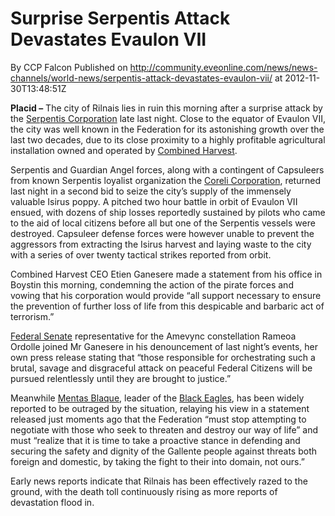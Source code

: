 # Surprise Serpentis Attack Devastates Evaulon VII
By CCP Falcon
Published on http://community.eveonline.com/news/news-channels/world-news/serpentis-attack-devastates-evaulon-vii/ at 2012-11-30T13:48:51Z

 **Placid –** The city of Rilnais lies in ruin this morning after a surprise attack by the [Serpentis Corporation](http://wiki.eveonline.com/en/wiki/Serpentis) late last night. Close to the equator of Evaulon VII, the city was well known in the Federation for its astonishing growth over the last two decades, due to its close proximity to a highly profitable agricultural installation owned and operated by [Combined Harvest](http://wiki.eveonline.com/en/wiki/Combined_Harvest).

Serpentis and Guardian Angel forces, along with a contingent of Capsuleers from known Serpentis loyalist organization the [Coreli Corporation](http://wiki.eveonline.com/en/wiki/Coreli_Corporation_(Player_corporation)), returned last night in a second bid to seize the city’s supply of the immensely valuable Isirus poppy.&nbsp;A pitched two hour battle in orbit of Evaulon VII ensued, with dozens of ship losses reportedly sustained by pilots who came to the aid of local citizens before all but one of the Serpentis vessels were destroyed. Capsuleer defense forces were however unable to prevent the aggressors from extracting the Isirus harvest and laying waste to the city with a series of over twenty tactical strikes reported from orbit.

Combined Harvest CEO Etien Ganesere made a statement from his office in Boystin this morning, condemning the action of the pirate forces and vowing that his corporation would provide “all support necessary to ensure the prevention of further loss of life from this despicable and barbaric act of terrorism.”

[Federal Senate](http://wiki.eveonline.com/en/wiki/Senate) representative for the Amevync constellation Rameoa Ordolle joined Mr Ganesere in his denouncement of last night’s events, her own press release stating that “those responsible for orchestrating such a brutal, savage and disgraceful attack on peaceful Federal Citizens will be pursued relentlessly until they are brought to justice.”

Meanwhile [Mentas Blaque](http://wiki.eveonline.com/en/wiki/Mentas_Blaque), leader of the [Black Eagles](http://wiki.eveonline.com/en/wiki/Black_Eagles), has been widely reported to be outraged by the situation, relaying his view in a statement released just moments ago that the Federation “must stop attempting to negotiate with those who seek to threaten and destroy our way of life” and must “realize that it is time to take a proactive stance in defending and securing the safety and dignity of the Gallente people against threats both foreign and domestic, by taking the fight to their into domain, not ours.”

Early news reports indicate that Rilnais has been effectively razed to the ground, with the death toll continuously rising as more reports of devastation flood in.

